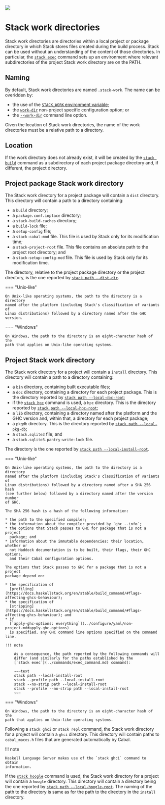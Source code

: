 <div class="hidden-warning"><a href="https://docs.haskellstack.org/"><img src="https://cdn.jsdelivr.net/gh/commercialhaskell/stack/doc/img/hidden-warning.svg"></a></div>

# Stack work directories

Stack work directories are directories within a local project or package
directory in which Stack stores files created during the build process. Stack
can be used without an understanding of the content of those directories. In
particular, the [`stack exec`](../commands/exec_command.md) command sets up an
environment where relevant subdirectories of the project Stack work directory
are on the PATH.

## Naming

By default, Stack work directories are named `.stack-work`. The name can be
overidden by:

* the use of the
  [`STACK_WORK` environment variable](environment_variables.md#stack_work);
* the [`work-dir`](../configure/yaml/non-project.md#work-dir) non-project
  specific configuration option; or
* the [`--work-dir`](../configure/global_flags.md#-work-dir-option) command line
  option.

Given the location of Stack work directories, the name of the work directories
must be a relative path to a directory.

## Location

If the work directory does not already exist, it will be created by the
[`stack build`](../commands/build_command.md) command as a subdirectory of each
project package directory and, if different, the project directory.

## Project package Stack work directory

The Stack work directory for a project package will contain a `dist` directory.
This directory will contain a path to a directory containing:

* a `build` directory;
* a `package.conf.inplace` directory;
* a `stack-build-caches` directory;
* a `build-lock` file;
* a `setup-config` file;
* a `stack-cabal-mod` file. This file is used by Stack only for its modification
  time;
* a `stack-project-root` file. This file contains an absolute path to the
  project root directory; and
* a `stack-setup-config-mod` file. This file is used by Stack only for its
  modification time.

The directory, relative to the project package directory or the project
directory, is the one reported by
[`stack path --dist-dir`](../commands/path_command.md).

=== "Unix-like"

    On Unix-like operating systems, the path to the directory is a directory
    named after the platform (including Stack's classification of variants of
    Linux distributions) followed by a directory named after the GHC version.

=== "Windows"

    On Windows, the path to the directory is an eight-character hash of the
    path that applies on Unix-like operating systems.

## Project Stack work directory

The Stack work directory for a project will contain a `install` directory.
This directory will contain a path to a directory containing:

* a `bin` directory, containing built executable files;
* a `doc` directory, containing a directory for each project package. This is
  the directory reported by
  [`stack path --local-doc-root`](../commands/path_command.md);
* if the [`stack hpc`](hpc_command.md) command is used, a `hpc` directory. This
  is the directory reported by
  [`stack path --local-hpc-root`](../commands/path_command.md);
* a `lib` directory, containing a directory named after the platform and the
  GHC version and, within that, a directory for each project package;
* a `pkgdb` directory. This is the directory reported by
  [`stack path --local-pkg-db`](../commands/path_command.md);
* a `stack.sqlite3` file; and
* a `stack.sqlite3.pantry-write-lock` file.

The directory is the one reported by
[`stack path --local-install-root`](../commands/path_command.md).

=== "Unix-like"

    On Unix-like operating systems, the path to the directory is a directory
    named after the platform (including Stack's classification of variants of
    Linux distributions) followed by a directory named after a SHA 256 hash
    (see further below) followed by a directory named after the version number
    of GHC.

    The SHA 256 hash is a hash of the following information:

    * the path to the specified compiler;
    * the information about the compiler provided by `ghc --info`;
    * the options that Stack passes to GHC for package that is not a project
      package; and
    * information about the immutable dependencies: their location, whether or
      not Haddock documentation is to be built, their flags, their GHC options,
      and their Cabal configuration options.

    The options that Stack passes to GHC for a package that is not a project
    package depend on:

    * the specification of
      [profiling](https://docs.haskellstack.org/en/stable/build_command/#flags-affecting-ghcs-behaviour);
    * the specification of
      [stripping](https://docs.haskellstack.org/en/stable/build_command/#flags-affecting-ghcs-behaviour); and
    * if
      [`apply-ghc-options: everything`](../configure/yaml/non-project.md#apply-ghc-options)
      is specified, any GHC command line options specified on the command line.

    !!! note

        As a consequence, the path reported by the following commands will
        differ (and similarly for the paths established by the
        [`stack exec`](../commands/exec_command.md) command):

        ~~~text
        stack path --local-install-root
        stack --profile path --local-install-root
        stack --no-strip path --local-install-root
        stack --profile --no-strip path --local-install-root
        ~~~

=== "Windows"

    On Windows, the path to the directory is an eight-character hash of the
    path that applies on Unix-like operating systems.

Following a `stack ghci` or `stack repl` command, the Stack work directory for
a project will contain a `ghci` directory. This directory will contain paths to
`cabal_macos.h` files that are generated automatically by Cabal.

!!! note

    Haskell Language Server makes use of the `stack ghci` command to obtain
    information.

If the [`stack hoogle`](../commands/hoogle_command.md) command is used, the
Stack work directory for a project will contain a `hoogle` directory. This
directory will contain a directory being the one reported by
[`stack path --local-hoogle-root`](../commands/path_command.md). The naming of
the path to the directory is same as for the path to the directory in the
`install` directory.
